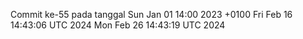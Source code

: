 Commit ke-55 pada tanggal Sun Jan 01 14:00 2023 +0100
Fri Feb 16 14:43:06 UTC 2024
Mon Feb 26 14:43:19 UTC 2024
